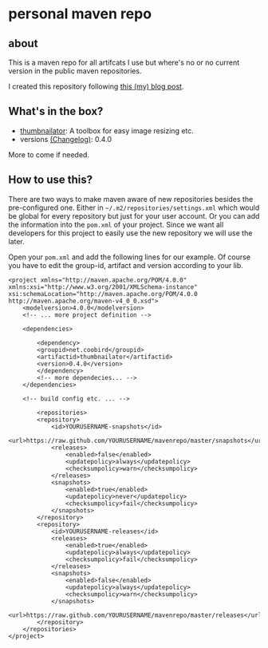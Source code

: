 # personal maven repo

## about
This is a maven repo for all artifcats I use but where's no or no current version in the public maven repositories.

I created this repository following [this (my) blog post](http://coffeecoders.de/2011/09/using-github-as-a-personal-maven-repository/).

## What's in the box?

- [thumbnailator](http://code.google.com/p/thumbnailator/): A toolbox for easy image resizing etc.
 - versions [(Changelog)](http://code.google.com/p/thumbnailator/wiki/Changes): 0.4.0

More to come if needed.

## How to use this?

There are two ways to make maven aware of new repositories besides the pre-configured one. Either in `~/.m2/repositories/settings.xml` which would be global for every repository but just for your user account. Or you can add the information into the `pom.xml` of your project. Since we want all developers for this project to easily use the new repository we will use the later.

Open your `pom.xml` and add the following lines for our example. Of course you have to edit the group-id, artifact and version according to your lib.

	<project xmlns="http://maven.apache.org/POM/4.0.0" xmlns:xsi="http://www.w3.org/2001/XMLSchema-instance" xsi:schemaLocation="http://maven.apache.org/POM/4.0.0 http://maven.apache.org/maven-v4_0_0.xsd">
	    <modelversion>4.0.0</modelversion>
	    <!-- ... more project definition -->
	 
	    <dependencies>
	 
	        <dependency>
			<groupid>net.coobird</groupid>
			<artifactid>thumbnailator</artifactid>
			<version>0.4.0</version>
	        </dependency>
	        <!-- more dependecies... -->
	    </dependencies>
	 
	    <!-- build config etc. ... -->
	 
	    	<repositories>
			<repository>
				<id>YOURUSERNAME-snapshots</id>
				<url>https://raw.github.com/YOURUSERNAME/mavenrepo/master/snapshots</url>
				<releases>
					<enabled>false</enabled>
					<updatepolicy>always</updatepolicy>
					<checksumpolicy>warn</checksumpolicy>
				</releases>
				<snapshots>
					<enabled>true</enabled>
					<updatepolicy>never</updatepolicy>
					<checksumpolicy>fail</checksumpolicy>
				</snapshots>
			</repository>
			<repository>
				<id>YOURUSERNAME-releases</id>
				<releases>
					<enabled>true</enabled>
					<updatepolicy>always</updatepolicy>
					<checksumpolicy>fail</checksumpolicy>
				</releases>
				<snapshots>
					<enabled>false</enabled>
					<updatepolicy>always</updatepolicy>
					<checksumpolicy>warn</checksumpolicy>
				</snapshots>
				<url>https://raw.github.com/YOURUSERNAME/mavenrepo/master/releases</url>
			</repository>
		</repositories>
	</project>
